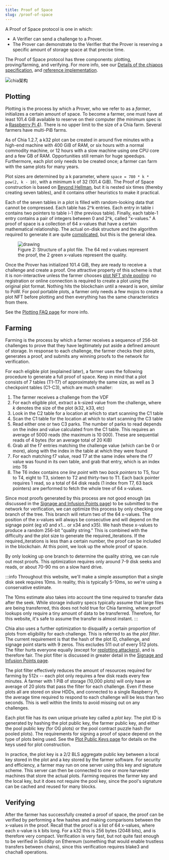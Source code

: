 ```yaml
---
title: Proof of Space
slug: /proof-of-space
---
```


A Proof of Space protocol is one in which:

- A Verifier can send a challenge to a Prover.
- The Prover can demonstrate to the Verifier that the Prover is reserving a specific amount of storage space at that precise time.

The Proof of Space protocol has three components: plotting, proving/farming, and verifying. For more info, see our [Details of the chiapos specification](https://www.chia.net/wp-content/uploads/2022/09/Chia_Proof_of_Space_Construction_v1.1.pdf), and [reference implementation](https://github.com/Chia-Network/chiapos).

![chia架构](/img/pospace.png)

## Plotting

Plotting is the process by which a Prover, who we refer to as a _farmer_, initializes a certain amount of space. To become a farmer, one must have at least 101.4 GiB available to reserve on their computer (the minimum spec is a [Raspberry Pi 4](/installation#raspberry-pi)). There is no upper limit to the size of a Chia farm. Several farmers have multi-PiB farms.

As of Chia 1.2.7, a k32 plot can be created in around five minutes with a high-end machine with 400 GiB of RAM, or six hours with a normal commodity machine, or 12 hours with a slow machine using one CPU core and a few GB of RAM. Opportunities still remain for huge speedups. Furthermore, each plot only needs to be created once; a farmer can farm with the same plots for many years.

Plot sizes are determined by a k parameter, where `space = 780 * k * pow(2, k - 10)`, with a minimum k of 32 (101.4 GiB). The Proof of Space construction is based on [Beyond Hellman](https://eprint.iacr.org/2017/893.pdf "Beyond Hellman's Time-Memory Trade Offs with Applications to Proofs of Space"), but it is nested six times (thereby creating seven tables), and it contains other heuristics to make it practical.

Each of the seven tables in a plot is filled with random-looking data that cannot be compressed. Each table has 2^k entries. Each entry in table i contains two pointers to table i-1 (the previous table). Finally, each table-1 entry contains a pair of integers between 0 and 2^k, called "x-values." A proof of space is a collection of 64 x-values that have a certain mathematical relationship. The actual on-disk structure and the algorithm required to generate it are quite [complicated](https://www.chia.net/assets/Chia_Proof_of_Space_Construction_v1.1.pdf), but this is the general idea.

<figure>
<img src="/img/plot.png" alt="drawing"/>
<figcaption>
Figure 2: Structure of a plot file. The 64 red x-values represent the proof, the 2 green x-values represent the quality.
</figcaption>
</figure>

Once the Prover has initialized 101.4 GiB, they are ready to receive a challenge and create a proof. One attractive property of this scheme is that it is non-interactive unless the farmer chooses [plot NFT style pooling](/pool-architecture): no registration or online connection is required to create a plot using the original plot format. Nothing hits the blockchain until a reward is won, similar to PoW. For pool portable plots, a farmer only needs a few mojos to create a plot NFT before plotting and then everything has the same characteristics from there.

See the [Plotting FAQ page](/plotting-faq) for more info.

## Farming

Farming is the process by which a farmer receives a sequence of 256-bit challenges to prove that they have legitimately put aside a defined amount of storage. In response to each challenge, the farmer checks their plots, generates a proof, and submits any winning proofs to the network for verification.

For each eligible plot (explained later), a farmer uses the following procedure to generate a full proof of space. Keep in mind that a plot consists of 7 tables (T1-T7) of approximately the same size, as well as 3 checkpoint tables (C1-C3), which are much smaller:

1. The farmer receives a challenge from the VDF
2. For each eligible plot, extract a k-sized value from the challenge, where _k_ denotes the size of the plot (k32, k33, etc)
3. Look in the C2 table for a location at which to start scanning the C1 table
4. Scan the C1 table for the location at which to start scanning the C3 table
5. Read either one or two C3 parks. The number of parks to read depends on the index and value calculated from the C1 table. This requires an average of 5000 reads (the maximum is 10 000). These are sequential reads of 4 bytes (for an average total of 20 KiB)
6. Grab all the f7 entries matching the challenge value (which can be 0 or more), along with the index in the table at which they were found
7. For each matching f7 value, read T7 at the same index where the f7 value was found in its own table, and grab that entry, which is an index into T6
8. The T6 index contains one _line point_ with two _back pointers_ to T5, four to T4, eight to T3, sixteen to T2 and thirty-two to T1. Each back pointer requires 1 read, so a total of 64 disk reads (1 index from T7, 63 back pointers) are performed to fetch the whole tree of 64 x-values.

Since most proofs generated by this process are not good enough (as discussed in the [Signage and Infusion Points page](/signage-and-infusion-points)) to be submitted to the network for verification, we can optimize this process by only checking one branch of the tree. This branch will return two of the 64 x-values. The position of the x-values will always be consecutive and will depend on the signage point (eg x0 and x1... or x34 and x35). We hash these x-values to produce a random 256-bit "quality string." This is combined with the difficulty and the plot size to generate the required_iterations. If the required_iterations is less than a certain number, the proof can be included in the blockchain. At this point, we look up the whole proof of space.

By only looking up one branch to determine the quality string, we can rule out most proofs. This optimization requires only around 7-9 disk seeks and reads, or about 70-90 ms on a slow hard drive.

:::info
Throughout this website, we'll make a simple assumption that a single disk seek requires 10ms. In reality, this is typically 5-10ms, so we're using a conservative estimate.

The 10ms estimate also takes into account the time required to transfer data after the seek. While storage industry specs typically assume that large files are being transferred, this does not hold true for Chia farming, where proof lookups only require a tiny amount of data to be transferred. Therefore, for this website, it's safe to assume the transfer is almost instant.
:::

Chia also uses a further optimization to disqualify a certain proportion of plots from eligibility for each challenge. This is referred to as the _plot filter_. The current requirement is that the hash of the plot ID, challenge, and signage point starts with 9 zeros. This excludes 511 out of every 512 plots. The filter hurts everyone equally (except for [replotting attackers](/consensus-attacks#replotting)), and is therefore fair. The plot filter is discussed in greater detail in the [Signage and Infusion Points page](/signage-and-infusion-points).

The plot filter effectively reduces the amount of resources required for farming by 512x -- each plot only requires a few disk reads every few minutes. A farmer with 1 PiB of storage (10,000 plots) will only have an average of 20 plots that pass the filter for each challenge. Even if these plots all are stored on slow HDDs, and connected to a single Raspberry Pi, the average time required to respond to each challenge will be less than two seconds. This is well within the limits to avoid missing out on any challenges.

Each plot file has its own unique private key called a _plot key_. The plot ID is generated by hashing the plot public key, the farmer public key, and either the pool public key (for OG plots) or the pool contract puzzle hash (for pooled plots). The requirements for signing a proof of space depend on the type of plots being used. See the [Plot Public Keys page](/plot-public-keys) for details on the keys used for plot construction.

In practice, the plot key is a 2/2 BLS aggregate public key between a local key stored in the plot and a key stored by the farmer software. For security and efficiency, a farmer may run on one server using this key and signature scheme. This server can then be connected to one or more harvester machines that store the actual plots. Farming requires the farmer key and the local key, but it does not require the pool key, since the pool's signature can be cached and reused for many blocks.

## Verifying

After the farmer has successfully created a proof of space, the proof can be verified by performing a few hashes and making comparisons between the x-values in the proof. Recall that the proof is a list of 64 x-values, where each x-value is k bits long. For a k32 this is 256 bytes (2048 bits), and is therefore very compact. Verification is very fast, but not quite fast enough to be verified in Solidity on Ethereum (something that would enable trustless transfers between chains), since this verification requires blake3 and chacha8 operations.
